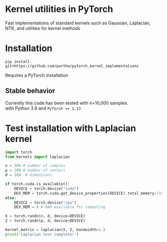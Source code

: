 # Kernel utilities in PyTorch
Fast implementations of standard kernels such as Gaussian, Laplacian, NTK, and utilities for kernel methods

# Installation
```
pip install git+https://github.com/parthe/pytorch_kernel_implementations
```
Requires a PyTorch installation

## Stable behavior
Currently this code has been tested with n=10,000 samples.\
with Python 3.9 and `PyTorch >= 1.13`

# Test installation with Laplacian kernel
```python
import torch
from kernels import laplacian

n = 300 # number of samples
p = 200 # number of centers
d = 100  # dimensions

if torch.cuda.is_available():
    DEVICE = torch.device("cuda")
    DEV_MEM = torch.cuda.get_device_properties(DEVICE).total_memory//1024**3 - 1 # GPU memory in GB, keeping aside 1GB for safety
else:
    DEVICE = torch.device("cpu")
    DEV_MEM = 8 # RAM available for computing

X = torch.randn(n, d, device=DEVICE)
Z = torch.randn(p, d, device=DEVICE)

kernel_matrix = laplacian(X, Z, bandwidth=1.)
print('Laplacian test complete!')
```
